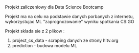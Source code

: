 Projekt zaliczeniowy dla Data Science Bootcamp

Projekt ma na celu na podstawie danych porbanych z internetu, wykorzystujac ML "zaprognozowanie" wyniku spotkania CS:GO

Projekt sklada sie z 2 plikow :
1. project_cs_data - scraping danych ze strony hltv.org
2. prediction - budowa modelu ML